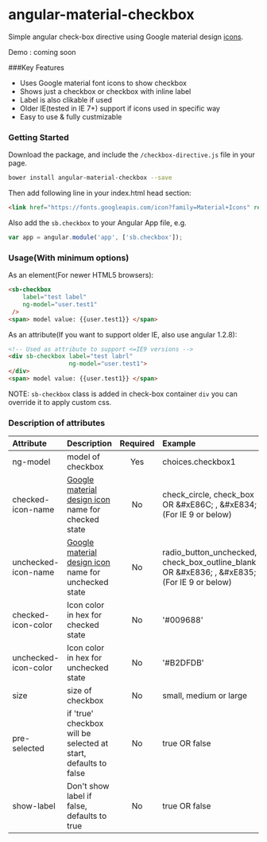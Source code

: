 # angular-material-checkbox
Simple angular check-box directive using Google material design [icons](https://www.google.com/design/icons/).

Demo : coming soon

###Key Features
* Uses Google material font icons to show checkbox
* Shows just a checkbox or checkbox with inline label
* Label is also clikable if used
* Older IE(tested in IE 7+) support if icons used in specific way
* Easy to use & fully custmizable

### Getting Started
Download the package, and include the `/checkbox-directive.js` file in your page.

```bash
bower install angular-material-checkbox --save
```
Then add following line in your index.html head section:

```html
<link href="https://fonts.googleapis.com/icon?family=Material+Icons" rel="stylesheet">
```

Also add the `sb.checkbox` to your Angular App file, e.g.
```js
var app = angular.module('app', ['sb.checkbox']);
```
### Usage(With minimum options)

As an element(For newer HTML5 browsers):
```html
<sb-checkbox
	label="test label"
	ng-model="user.test1"
 />
<span> model value: {{user.test1}} </span>
```
As an attribute(If you want to support older IE, also use angular 1.2.8):
```html
<!-- Used as attribute to support <=IE9 versions -->
<div sb-checkbox label="test labrl"
	 			 ng-model="user.test1">
</div>
<span> model value: {{user.test1}} </span>
```
NOTE: `sb-checkbox` class is added in check-box container `div` you can override it to apply custom css.
### Description of attributes
| Attribute        | Description           | Required | Example  |
| :------------- |:-------------| :-----:| :-----|
| ng-model | model of checkbox | Yes | choices.checkbox1 |
| checked-icon-name | [Google material design icon](https://www.google.com/design/icons/) name for checked state | No | check_circle, check_box OR &amp;#xE86C; , &amp;#xE834; (For IE 9 or below)|
| unchecked-icon-name | [Google material design icon](https://www.google.com/design/icons/) name for unchecked state | No | radio_button_unchecked, check_box_outline_blank OR &amp;#xE836; , &amp;#xE835; (For IE 9 or below)|
| checked-icon-color | Icon color in hex for checked state | No | '#009688' |
| unchecked-icon-color | Icon color in hex for unchecked state | No | '#B2DFDB' |
| size | size of checkbox | No | small, medium or large |
| pre-selected | if 'true' checkbox will be selected at start, defaults to false | No | true OR false
| show-label | Don't show label <span> if false, defaults to true | No | true OR false
